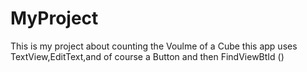 # MyProject
This is my project about counting the Voulme of a Cube
this app uses TextView,EditText,and of course a Button
and then FindViewBtId ()
